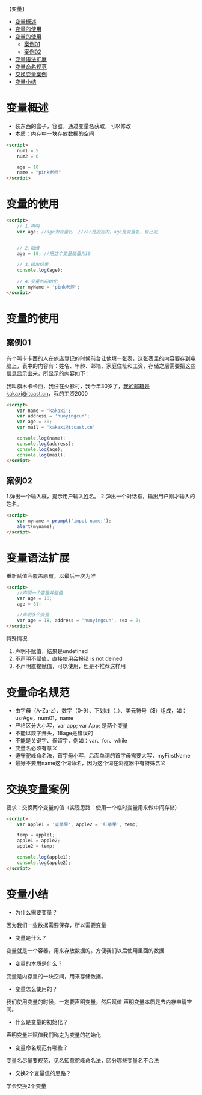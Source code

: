 【变量】

- [变量概述](#变量概述)
- [变量的使用](#变量的使用)
- [变量的使用](#变量的使用-1)
	- [案例01](#案例01)
	- [案例02](#案例02)
- [变量语法扩展](#变量语法扩展)
- [变量命名规范](#变量命名规范)
- [交换变量案例](#交换变量案例)
- [变量小结](#变量小结)

# 变量概述

- 装东西的盒子，容器，通过变量名获取，可以修改
- 本质：内存中一块存放数据的空间

```html
<script>
	num1 = 5
	num2 = 6

	age = 18
	name = "pink老师"
</script>
```

# 变量的使用

```html
<script>
	// 1.声明
	var age; //age为变量名  //var是固定的，age是变量名，自己定


	// 2.赋值
	age = 10; //把这个变量赋值为10
	
	// 3.输出结果
	console.log(age);
	
	// 4.变量的初始化
	var myName = 'pink老师';
</script>
```


# 变量的使用

## 案例01

有个叫卡卡西的人在旅店登记的时候前台让他填一张表，这张表里的内容要存到电脑上，表中的内容有：姓名、年龄、邮箱、家庭住址和工资，存储之后需要把这些信息显示出来，所显示的内容如下：

我叫旗木卡卡西，我住在火影村，我今年30岁了，我的邮箱是kakaxi@itcast.cn，我的工资2000

```html
<script>
	var name = 'kakaxi';
	var address = 'huoyingcun';
	var age = 30;
	var mail = 'kakaxi@itcast.cn'

	console.log(name);
	console.log(address);
	console.log(age);
	console.log(mail);
</script>
```


## 案例02

1.弹出一个输入框，提示用户输入姓名。
2.弹出一个对话框，输出用户刚才输入的姓名。

```html
<script>
	var myname = prompt('input name:');
	alert(myname);
</script>
```


# 变量语法扩展

重新赋值会覆盖原有，以最后一次为准

```html
<script>
	//声明一个变量并赋值
	var age = 18;
	age = 81;

	//声明多个变量
	var age = 18, address = 'huoyingcun', sex = 2;
</script>
```

特殊情况

1. 声明不赋值，结果是undefined
2. 不声明不赋值，直接使用会报错 is not deined
3. 不声明直接赋值，可以使用，但是不推荐这样用


# 变量命名规范

- 由字母（A-Za-z）、数字（0-9）、下划线（_）、美元符号（$）组成，如：usrAge，num01，name
- 严格区分大小写，var app; var App; 是两个变量
- 不能以数字开头，18age是错误的
- 不能是关键字、保留字，例如：var、for、while
- 变量名必须有意义
- 遵守驼峰命名法，首字母小写，后面单词的首字母需要大写，myFirstName
- 最好不要用name这个词命名，因为这个词在浏览器中有特殊含义


# 交换变量案例

要求：交换两个变量的值（实现思路：使用一个临时变量用来做中间存储）

```html
<script>
	var apple1 = '青苹果', apple2 = '红苹果', temp;

	temp = apple1;
	apple1 = apple2;
	apple2 = temp;

	console.log(apple1);
	console.log(apple2);
</script>
```


# 变量小结

- 为什么需要变量？

因为我们一些数据需要保存，所以需要变量

- 变量是什么？

变量就是一个容器，用来存放数据的。方便我们以后使用里面的数据

- 变量的本质是什么？

变量是内存里的一块空间，用来存储数据。

- 变量怎么使用的？

我们使用变量的时候，一定要声明变量，然后赋值
声明变量本质是去内存申请空间。

- 什么是变量的初始化？

声明变量并赋值我们称之为变量的初始化

- 变量命名规范有哪些？

变量名尽量要规范，见名知意驼峰命名法，区分哪些变量名不合法

- 交换2个变量值的思路？

学会交换2个变量